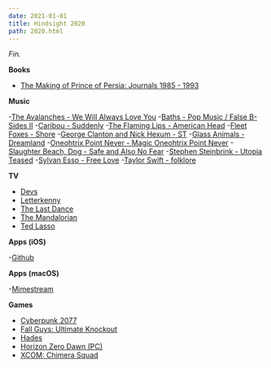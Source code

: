 ```yaml
---
date: 2021-01-01
title: Hindsight 2020
path: 2020.html
---
```

*Fin.*

**Books**

- [The Making of Prince of Persia: Journals 1985 - 1993](https://smile.amazon.com/gp/product/0578627310)

**Music**

-[The Avalanches - We Will Always Love You](https://open.spotify.com/album/755yBlrk0Sz8tIgMMTgyr1)
-[Baths - Pop Music / False B-Sides II](https://open.spotify.com/album/7CNADHu4cWUHE2b6ESIHCx)
-[Caribou - Suddenly](https://open.spotify.com/album/4wSb7OhVUzw3u76lta9fJw)
-[The Flaming Lips - American Head](https://open.spotify.com/album/4H8NX3ovAZdY2iJmwSNqlw)
-[Fleet Foxes - Shore](https://open.spotify.com/album/0lmjCPEcec2k6L7ysNIcd3)
-[George Clanton and Nick Hexum - ST](https://open.spotify.com/album/714XLbWXbM8C6sfaYALRG7)
-[Glass Animals - Dreamland](https://open.spotify.com/album/5bfpRtBW7RNRdsm3tRyl3R)
-[Oneohtrix Point Never - Magic Oneohtrix Point Never](https://open.spotify.com/album/0oGzSazidykcL5XNTEuS9z)
-[Slaughter Beach, Dog - Safe and Also No Fear](https://open.spotify.com/album/7onGDnOKEPthEaTzMf421i)
-[Stephen Steinbrink - Utopia Teased](https://open.spotify.com/album/3K6PMtwTxhCo5aJ2XMehT7)
-[Sylvan Esso - Free Love](https://open.spotify.com/album/2KAPJ40On8JY1Yt64JJgTk)
-[Taylor Swift - folklore](https://open.spotify.com/album/2fenSS68JI1h4Fo296JfGr)

**TV**

- [Devs](https://www.hulu.com/series/devs-fd2f6cc3-dafc-4741-ae2e-d86494f3ca51)
- [Letterkenny](https://www.hulu.com/series/letterkenny-0f756343-1afc-46ba-805a-bb6b1c1e8c65)
- [The Last Dance](https://www.netflix.com/title/80203144)
- [The Mandalorian](https://www.disneyplus.com/series/the-mandalorian/3jLIGMDYINqD)
- [Ted Lasso](https://tv.apple.com/us/show/ted-lasso/umc.cmc.vtoh0mn0xn7t3c643xqonfzy)

**Apps (iOS)**

-[Github](https://apps.apple.com/us/app/github/id1477376905)

**Apps (macOS)**

-[Mimestream](https://mimestream.com)

**Games**

- [Cyberpunk 2077](https://store.steampowered.com/app/1091500/Cyberpunk_2077/)
- [Fall Guys: Ultimate Knockout](https://store.steampowered.com/app/1097150/Fall_Guys_Ultimate_Knockout/)
- [Hades](https://store.steampowered.com/app/1145360/Hades/)
- [Horizon Zero Dawn (PC)](https://store.steampowered.com/app/1151640/Horizon_Zero_Dawn_Complete_Edition/)
- [XCOM: Chimera Squad](https://store.steampowered.com/app/882100/XCOM_Chimera_Squad/)